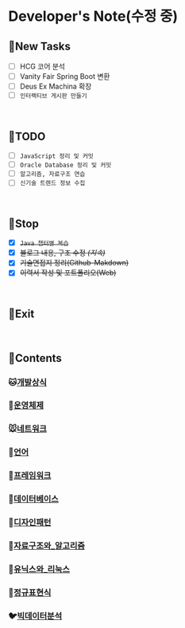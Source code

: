 # Developer's Note(수정 중)

## :memo:**New Tasks**
- [ ] HCG 코어 분석
- [ ] Vanity Fair Spring Boot 변환
- [ ] Deus Ex Machina 확장
- [ ] `인터랙티브 게시판 만들기`

<br>

## :memo:**TODO**
- [ ] `JavaScript 정리 및 커밋`
- [ ] `Oracle Database 정리 및 커밋`
- [ ] `알고리즘, 자료구조 연습`
- [ ] `신기술 트렌드 정보 수집`

<br>

## :memo:**Stop**
- [X] ~~``Java 챕터별 복습``~~
- [X] ~~블로그 내용, 구조 수정 *(지속)*~~
- [X] ~~기술면접지 정리(Github-Makdown)~~
- [X] ~~이력서 작성 및 포트폴리오(Web)~~
<!-- - [ ] ~~*면접 준비(면접합격 시)*~~ -->


<br>

## :memo:**Exit**

<!-- - [X] ~~이스트소프트 코딩테스트 (2019. 02. 12)~~
- [X] ~~카페24 코딩테스트 (2019. 02. 14)~~ -->

<br>

## :memo:**Contents**

### :cat:[개발상식](/chapter01-개발상식)

### :dog:[운영체제](/chapter02-운영체제)

### :mouse:[네트워크](/chapter03-네트워크)

### :hamster:[언어](/chapter04.0-언어)

### :rabbit:[프레임워크](/chapter04.5-프레임워크)

### :wolf:[데이터베이스](/chapter05-데이터베이스)

### :frog:[디자인패턴](/chapter06-디자인패턴)

### :tiger:[자료구조와_알고리즘](/chapter07-자료구조와_알고리즘)

### :penguin:[유닉스와_리눅스](/chapter08-유닉스와_리눅스)

### :dolphin:[정규표현식](/chapter09-정규표현식)

### :bird:[빅데이터분석](/chapter10-빅데이터_분석)

<br>
